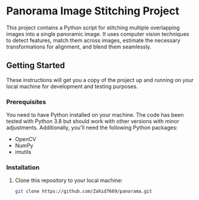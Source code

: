 # Panorama Image Stitching Project

This project contains a Python script for stitching multiple overlapping images into a single panoramic image. It uses computer vision techniques to detect features, match them across images, estimate the necessary transformations for alignment, and blend them seamlessly.

## Getting Started

These instructions will get you a copy of the project up and running on your local machine for development and testing purposes.

### Prerequisites

You need to have Python installed on your machine. The code has been tested with Python 3.8 but should work with other versions with minor adjustments. Additionally, you'll need the following Python packages:

- OpenCV
- NumPy
- imutils

### Installation

1. Clone this repository to your local machine:

   ```bash
   git clone https://github.com/Zahid7669/panorama.git
